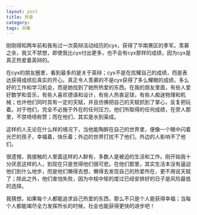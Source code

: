```yaml
---
layout: post
title: 热爱
category: 
tags: 杂集
---
```

刚刚得知两年前和我有过一次英辩活动经历的cyx，获得了华南赛区的季军。羡慕之余，我又不禁想，即使我比cyx付出更多，也不会有cyx那样的成绩，因为cyx是真正热爱着英辩的。    
         
在cyx的朋友圈里，看到最多的是关于英辩；cyx不是在炫耀自己的成绩，而是表达获得成绩后真实的开心。真正令人羡慕的不是cyx获得了多么耀眼的成绩，多么好的工作和学习机会，而是她找到了她所热爱的东西。在我的朋友里面，有些人爱好数学和音乐，有些人喜欢德语和设计，有些人热衷足球，有些人痴迷物理和机械；也许他们同时具有一定的天赋，并且仿佛把自己的天赋抓到了掌心，反复把玩着。对于他们，完全不必施于外在的任何压力，他们所取得的任何成绩，在旁人那里，不禁啧啧称赞；而在他们，其实是水到渠成。     
                                        
这样的人无论在什么样的境况下，当他能陶醉在自己的世界里，便像一个眼中闪着光芒的孩子，幸福着，快乐着；外边的世界打扰不了他们，外边的人影响不了他们。     
                                
很遗憾，我接触的人里面这样的人鲜有，多数人是被迫的生活和工作。刚开始我十分厌恶这样的人，到现在只是觉得他们很可悲。在他们那里，其实生活本没有逼迫他们到什么地步，而是他们懒得去想，懒得去发现自己的热爱所在，更不用说天赋了；除此之外，他们害怕失败，因为中规中矩的度过已经安排好的日子是风险最低的选择。                               
                                                      
我猜想，如果每个人都能追求自己热爱的东西，那么不只是个人能获得幸福；当每个人都能竭尽全力发挥所长的时候，社会也能获得更快的进步吧！                         


